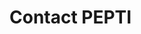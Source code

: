  # Contact PEPTI
 
<!-- Begin Constant Contact Active Forms -->
<script> var _ctct_m = "1ab516a3def5bdc8e1bf1b9847c0d733"; </script>
<script id="signupScript" src="//static.ctctcdn.com/js/signup-form-widget/current/signup-form-widget.min.js" async defer></script>
<!-- End Constant Contact Active Forms -->

<style>
input[type=text],input[type='email'], textarea {
  width: 100%;
  padding: 12px 20px;
  margin: 8px 0;
  display: inline-block;
  border: 1px solid #ccc;
  border-radius: 4px;
  box-sizing: border-box;
}

form input[type=submit] {
  width: 100%;
  background-color: #4CAF50;
  color: white;
  padding: 14px 20px;
  margin: 8px 0;
  border: none;
  border-radius: 4px;
  cursor: pointer;
}

input[type=submit]:hover {
  background-color: var(--SteelBlue);
}

.contact-form {
    width:50%;
  border-radius: 5px;
  background-color:var(--SteelBlue);
  padding: 20px;
}
</style>